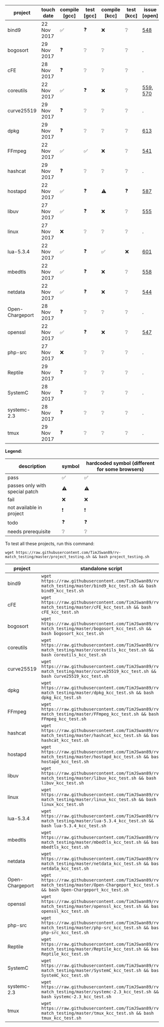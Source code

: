 

| project | touch date | compile [gcc] | test [gcc] | compile [kcc] | test [kcc] | issue [open] | issue [closed] |
| --- | --- | --- | --- | --- | --- | --- | --- |
| bind9 | 22 Nov 2017 | :white_check_mark: |:question:| :x: | :grey_question: |[548](https://github.com/runtimeverification/rv-match/issues/548)|.|
| bogosort | 29 Nov 2017 | :question: |:grey_question:| :grey_question: | :grey_question: |.|[583](https://github.com/runtimeverification/rv-match/issues/583)|
| cFE | 28 Nov 2017 | :question: |:grey_question:| :grey_question: | :grey_question: |.|.|
| coreutils | 22 Nov 2017 | :white_check_mark: |:question:| :x: | :grey_question: |[559](https://github.com/runtimeverification/rv-match/issues/559), [570](https://github.com/runtimeverification/rv-match/issues/570)|[561](https://github.com/runtimeverification/rv-match/issues/561)|none
| curve25519 | 29 Nov 2017 | :question: |:grey_question:| :grey_question: | :grey_question: |.|[590](https://github.com/runtimeverification/rv-match/issues/590)|
| dpkg | 29 Nov 2017 | :question: |:grey_question:| :grey_question: | :grey_question: |[613](https://github.com/runtimeverification/rv-match/issues/613)|[594](https://github.com/runtimeverification/rv-match/issues/594)|
| FFmpeg | 22 Nov 2017 | :white_check_mark: | :white_check_mark: | :x: | :grey_question: | [541](https://github.com/runtimeverification/rv-match/issues/541) | . | . |
| hashcat | 29 Nov 2017 | :question: |:grey_question:| :grey_question: | :grey_question: |.|[564](https://github.com/runtimeverification/rv-match/issues/564)|
| hostapd | 22 Nov 2017 | :white_check_mark: | :question: | :warning: | :question: | [587](https://github.com/runtimeverification/rv-match/issues/587) | . | . |
| libuv | 27 Nov 2017 | :white_check_mark: | :question: | :x: | :grey_question:| [555](https://github.com/runtimeverification/rv-match/issues/555) | . |
| linux | 27 Nov 2017 | :x: |:grey_question:| :grey_question: | :grey_question: |.|.|
| lua-5.3.4 | 22 Nov 2017 | :white_check_mark: |:question:| :white_check_mark: | :x: | [601](https://github.com/runtimeverification/rv-match/issues/601)|.|
| mbedtls | 22 Nov 2017 | :white_check_mark: |:question:| :x: | :grey_question: | [558](https://github.com/runtimeverification/rv-match/issues/558)|[550](https://github.com/runtimeverification/rv-match/issues/550)|none
| netdata | 22 Nov 2017 | :white_check_mark: | :question: | :x: | :grey_question: | [544](https://github.com/runtimeverification/rv-match/issues/544) | . | . |
| Open-Chargeport | 28 Nov 2017 | :question: |:grey_question:| :grey_question: | :grey_question: |.|.|
| openssl | 22 Nov 2017 | :white_check_mark: |:question:|:x:|:grey_question:| [547](https://github.com/runtimeverification/rv-match/issues/547)|.|
| php-src | 27 Nov 2017 | :x: |:grey_question:| :grey_question: | :grey_question: |.|.|
| Reptile | 29 Nov 2017 | :question: |:grey_question:| :grey_question: | :grey_question: |.|[572](https://github.com/runtimeverification/rv-match/issues/572)|
| SystemC | 28 Nov 2017 | :question: |:grey_question:| :grey_question: | :grey_question: |.|.|
| systemc-2.3 | 28 Nov 2017 | :question: |:grey_question:| :grey_question: | :grey_question: |.|.|
| tmux | 29 Nov 2017 | :question: |:grey_question:| :grey_question: | :grey_question: |.|[552](https://github.com/runtimeverification/rv-match/issues/552)|

**Legend:**

| description | symbol | hardcoded symbol (different for some browsers)
| --- | --- | --- |
| pass | :white_check_mark: | ✅ |
| passes only with special patch | :warning: | ⚠️ |
| fail | :x: | ❌ |
| not available in project | :exclamation: | ❗️ |
| todo | :question: | ❓ |
| needs prerequisite | :grey_question: | ❔ |

To test all these projects, run this command:
```
wget https://raw.githubusercontent.com/TimJSwan89/rv-match_testing/master/project_testing.sh && bash project_testing.sh
```

| project | standalone script |
| --- | --- |
| bind9 | `wget https://raw.githubusercontent.com/TimJSwan89/rv-match_testing/master/bind9_kcc_test.sh && bash bind9_kcc_test.sh` |
| cFE | `wget https://raw.githubusercontent.com/TimJSwan89/rv-match_testing/master/cFE_kcc_test.sh && bash cFE_kcc_test.sh` |
| bogosort | `wget https://raw.githubusercontent.com/TimJSwan89/rv-match_testing/master/bogosort_kcc_test.sh && bash bogosort_kcc_test.sh` |
| coreutils | `wget https://raw.githubusercontent.com/TimJSwan89/rv-match_testing/master/coreutils_kcc_test.sh && bash coreutils_kcc_test.sh` |
| curve25519 | `wget https://raw.githubusercontent.com/TimJSwan89/rv-match_testing/master/curve25519_kcc_test.sh && bash curve25519_kcc_test.sh` |
| dpkg | `wget https://raw.githubusercontent.com/TimJSwan89/rv-match_testing/master/dpkg_kcc_test.sh && bash dpkg_kcc_test.sh` |
| FFmpeg | `wget https://raw.githubusercontent.com/TimJSwan89/rv-match_testing/master/FFmpeg_kcc_test.sh && bash FFmpeg_kcc_test.sh` |
| hashcat | `wget https://raw.githubusercontent.com/TimJSwan89/rv-match_testing/master/hashcat_kcc_test.sh && bash hashcat_kcc_test.sh` |
| hostapd | `wget https://raw.githubusercontent.com/TimJSwan89/rv-match_testing/master/hostapd_kcc_test.sh && bash hostapd_kcc_test.sh` |
| libuv | `wget https://raw.githubusercontent.com/TimJSwan89/rv-match_testing/master/libuv_kcc_test.sh && bash libuv_kcc_test.sh` |
| linux | `wget https://raw.githubusercontent.com/TimJSwan89/rv-match_testing/master/linux_kcc_test.sh && bash linux_kcc_test.sh` |
| lua-5.3.4 | `wget https://raw.githubusercontent.com/TimJSwan89/rv-match_testing/master/lua-5.3.4_kcc_test.sh && bash lua-5.3.4_kcc_test.sh` |
| mbedtls | `wget https://raw.githubusercontent.com/TimJSwan89/rv-match_testing/master/mbedtls_kcc_test.sh && bash mbedtls_kcc_test.sh` |
| netdata | `wget https://raw.githubusercontent.com/TimJSwan89/rv-match_testing/master/netdata_kcc_test.sh && bash netdata_kcc_test.sh` |
| Open-Chargeport | `wget https://raw.githubusercontent.com/TimJSwan89/rv-match_testing/master/Open-Chargeport_kcc_test.sh && bash Open-Chargeport_kcc_test.sh` |
| openssl | `wget https://raw.githubusercontent.com/TimJSwan89/rv-match_testing/master/openssl_kcc_test.sh && bash openssl_kcc_test.sh` |
| php-src | `wget https://raw.githubusercontent.com/TimJSwan89/rv-match_testing/master/php-src_kcc_test.sh && bash php-src_kcc_test.sh` |
| Reptile | `wget https://raw.githubusercontent.com/TimJSwan89/rv-match_testing/master/Reptile_kcc_test.sh && bash Reptile_kcc_test.sh` |
| SystemC | `wget https://raw.githubusercontent.com/TimJSwan89/rv-match_testing/master/SystemC_kcc_test.sh && bash SystemC_kcc_test.sh` |
| systemc-2.3 | `wget https://raw.githubusercontent.com/TimJSwan89/rv-match_testing/master/systemc-2.3_kcc_test.sh && bash systemc-2.3_kcc_test.sh` |
| tmux | `wget https://raw.githubusercontent.com/TimJSwan89/rv-match_testing/master/tmux_kcc_test.sh && bash tmux_kcc_test.sh` |